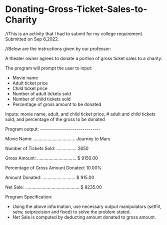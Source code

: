 # Donating-Gross-Ticket-Sales-to-Charity

//This is an activity that I had to submit for my college requirement. Submitted on Sep 6,2022.

//Below are the instructions given by our professor:

A theater owner agrees to donate a portion of gross ticket sales to a charity.

The program will prompt the user to input:

- Movie name
- Adult ticket price
- Child ticket price
- Number of adult tickets sold
- Number of child tickets sold
- Percentage of gross amount to be donated
 

Inputs: movie name, adult, and child ticket price, # adult and child tickets sold, and percentage of the gross to be donated

Program output:
-*-*-*-*-*-*-*-*-*-*-*-*-*-*-*-*-*-*-*-*-*-*-*-*-*-*-*-*-*-*

Movie Name: .................................            Journey to Mars

Number of Tickets Sold: ................           2650

Gross Amount: ...............................            $ 9150.00

Percentage of Gross Amount Donated: 10.00%

Amount Donated: ..........................            $  915.00

Net Sale: ...........................................            $ 8235.00


Program Specification:

- Using the above information, use necessary output manipulators (setfill, setw, setprecision and fixed) to solve the problem stated.
- Net Sale is computed by deducting amount donated to gross amount.
